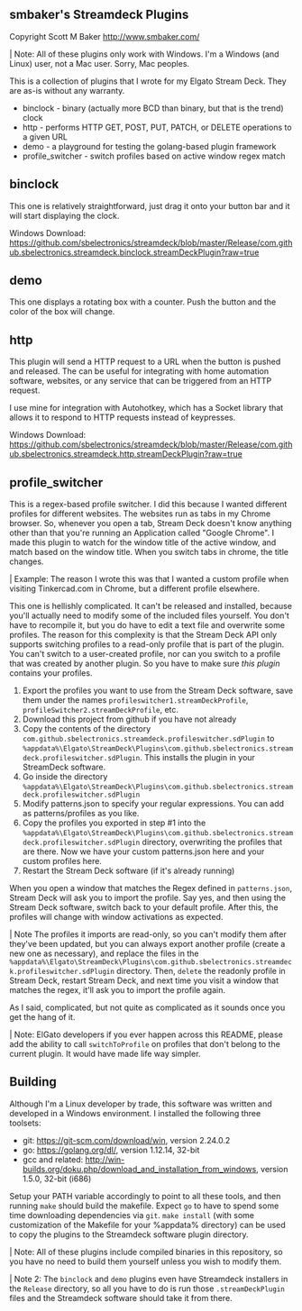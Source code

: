 ## smbaker's Streamdeck Plugins ##
Copyright Scott M Baker
http://www.smbaker.com/

| Note: All of these plugins only work with Windows. I'm a Windows (and Linux) user, not a Mac user. Sorry, Mac peoples.

This is a collection of plugins that I wrote for my Elgato Stream Deck. They are as-is without any warranty.

* binclock - binary (actually more BCD than binary, but that is the trend) clock
* http - performs HTTP GET, POST, PUT, PATCH, or DELETE operations to a given URL
* demo - a playground for testing the golang-based plugin framework
* profile_switcher - switch profiles based on active window regex match

## binclock

This one is relatively straightforward, just drag it onto your button bar and it will start displaying the clock.

Windows Download: https://github.com/sbelectronics/streamdeck/blob/master/Release/com.github.sbelectronics.streamdeck.binclock.streamDeckPlugin?raw=true

## demo

This one displays a rotating box with a counter. Push the button and the color of the box will change.

## http

This plugin will send a HTTP request to a URL when the button is pushed and released. The can be useful for integrating with home automation software, websites, or any service that can be triggered from an HTTP request. 

I use mine for integration with Autohotkey, which has a Socket library that allows it to respond to HTTP requests instead of keypresses.

Windows Download: https://github.com/sbelectronics/streamdeck/blob/master/Release/com.github.sbelectronics.streamdeck.http.streamDeckPlugin?raw=true

## profile_switcher

This is a regex-based profile switcher. I did this because I wanted different profiles for different websites. The websites run as tabs in my Chrome browser. So, whenever you open a tab, Stream Deck doesn't know anything other than that you're running an Application called "Google Chrome". I made this plugin to watch for the window title of the active window, and match based on the window title. When you switch tabs in chrome, the title changes. 

| Example: The reason I wrote this was that I wanted a custom profile when visiting Tinkercad.com in Chrome, but a different profile elsewhere.

This one is hellishly complicated. It can't be released and installed, because you'll actually need to modify some of the included files yourself. You don't have to recompile it, but you do have to edit a text file and overwrite some profiles. The reason for this complexity is that the Stream Deck API only supports switching profiles to a read-only profile that is part of the plugin. You can't switch to a user-created profile, nor can you switch to a profile that was created by another plugin. So you have to make sure _this plugin_ contains your profiles.

1. Export the profiles you want to use from the Stream Deck software, save them under the names `profileswitcher1.streamDeckProfile`, `profileSwitcher2.streamDeckProfile`, etc.
2. Download this project from github if you have not already
3. Copy the contents of the directory `com.github.sbelectronics.streamdeck.profileswitcher.sdPlugin` to `%appdata%\Elgato\StreamDeck\Plugins\com.github.sbelectronics.streamdeck.profileswitcher.sdPlugin`. This installs the plugin in your StreamDeck software.
4. Go inside the directory `%appdata%\Elgato\StreamDeck\Plugins\com.github.sbelectronics.streamdeck.profileswitcher.sdPlugin`
4. Modify patterns.json to specify your regular expressions. You can add as patterns/profiles as you like.
5. Copy the profiles you exported in step #1 into the `%appdata%\Elgato\StreamDeck\Plugins\com.github.sbelectronics.streamdeck.profileswitcher.sdPlugin` directory, overwriting the profiles that are there. Now we have your custom patterns.json here and your custom profiles here.
6. Restart the Stream Deck software (if it's already running)

When you open a window that matches the Regex defined in `patterns.json`, Stream Deck will ask you to import the profile. Say yes, and then using the Stream Deck software, switch back to your default profile. After this, the profiles will change with window activations as expected.

| Note The profiles it imports are read-only, so you can't modify them after they've been updated, but you can always export another profile (create a new one as necessary), and replace the files in the `%appdata%\Elgato\StreamDeck\Plugins\com.github.sbelectronics.streamdeck.profileswitcher.sdPlugin` directory. Then, `delete` the readonly profile in Stream Deck, restart Stream Deck, and next time you visit a window that matches the regex, it'll ask you to import the profile again.

As I said, complicated, but not quite as complicated as it sounds once you get the hang of it.

| Note: ElGato developers if you ever happen across this README, please add the ability to call `switchToProfile` on profiles that don't belong to the current plugin. It would have made life way simpler.

## Building

Although I'm a Linux developer by trade, this software was written and developed in a Windows environment. I installed the following three toolsets:

* git: https://git-scm.com/download/win, version 2.24.0.2
* go: https://golang.org/dl/, version 1.12.14, 32-bit
* gcc and related: http://win-builds.org/doku.php/download_and_installation_from_windows, version 1.5.0, 32-bit (i686)

Setup your PATH variable accordingly to point to all these tools, and then running `make` should build the makefile. Expect `go` to have to spend some time downloading dependencies via `git`. `make install` (with some customization of the Makefile for your %appdata% directory) can be used to copy the plugins to the Streamdeck software plugin directory.

| Note: All of these plugins include compiled binaries in this repository, so you have no need to build them yourself unless you wish to modify them.

| Note 2: The `binclock` and `demo` plugins even have Streamdeck installers in the `Release` directory, so all you have to do is run those `.streamDeckPlugin` files and the Streamdeck software should take it from there. 
